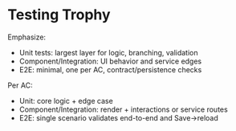 # Testing Trophy

Emphasize:
- Unit tests: largest layer for logic, branching, validation
- Component/Integration: UI behavior and service edges
- E2E: minimal, one per AC, contract/persistence checks

Per AC:
- Unit: core logic + edge case
- Component/Integration: render + interactions or service routes
- E2E: single scenario validates end-to-end and Save→reload
